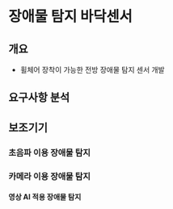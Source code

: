 # 장애물 탐지 바닥센서

## 개요
  * 휠체어 장착이 가능한 전방 장애물 탐지 센서 개발

## 요구사항 분석

## 보조기기
### 초음파 이용 장애물 탐지

### 카메라 이용 장애물 탐지

#### 영상 AI 적용 장애물 탐지